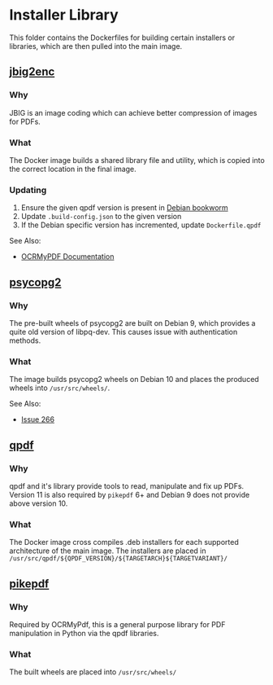 # Installer Library

This folder contains the Dockerfiles for building certain installers or libraries, which are then pulled into the main image.

## [jbig2enc](https://github.com/agl/jbig2enc)

### Why

JBIG is an image coding which can achieve better compression of images for PDFs.

### What

The Docker image builds a shared library file and utility, which is copied into the correct location in the final image.

### Updating

1. Ensure the given qpdf version is present in [Debian bookworm](https://packages.debian.org/bookworm/qpdf)
2. Update `.build-config.json` to the given version
3. If the Debian specific version has incremented, update `Dockerfile.qpdf`

See Also:

- [OCRMyPDF Documentation](https://ocrmypdf.readthedocs.io/en/latest/jbig2.html)

## [psycopg2](https://www.psycopg.org/)

### Why

The pre-built wheels of psycopg2 are built on Debian 9, which provides a quite old version of libpq-dev. This causes issue with authentication methods.

### What

The image builds psycopg2 wheels on Debian 10 and places the produced wheels into `/usr/src/wheels/`.

See Also:

- [Issue 266](https://github.com/paperless-ngx/paperless-ngx/issues/266)

## [qpdf](https://qpdf.readthedocs.io/en/stable/index.html)

### Why

qpdf and it's library provide tools to read, manipulate and fix up PDFs. Version 11 is also required by `pikepdf` 6+ and Debian 9 does not provide above version 10.

### What

The Docker image cross compiles .deb installers for each supported architecture of the main image. The installers are placed in `/usr/src/qpdf/${QPDF_VERSION}/${TARGETARCH}${TARGETVARIANT}/`

## [pikepdf](https://pikepdf.readthedocs.io/en/latest/)

### Why

Required by OCRMyPdf, this is a general purpose library for PDF manipulation in Python via the qpdf libraries.

### What

The built wheels are placed into `/usr/src/wheels/`
